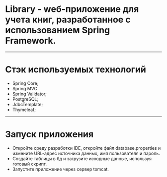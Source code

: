 # Library - wеб-приложение для учета книг, разработанное с использованием Spring Framework.
___

# Стэк используемых технологий

* Spring Core;
* Spring MVC
* Spring Validator;
* PostgreSQL;
* JdbcTemplate;
* Thymeleaf;

___

# Запуск приложения

* Откройте среду разработки IDE, откройте файл database.properties и измените URL-адрес источника данных, имя
  пользователя и пароль.
* Создайте таблицы в бд и загрузите исходные данные, используя готовый скрипт.
* Запустите приложение через сервер tomcat.
